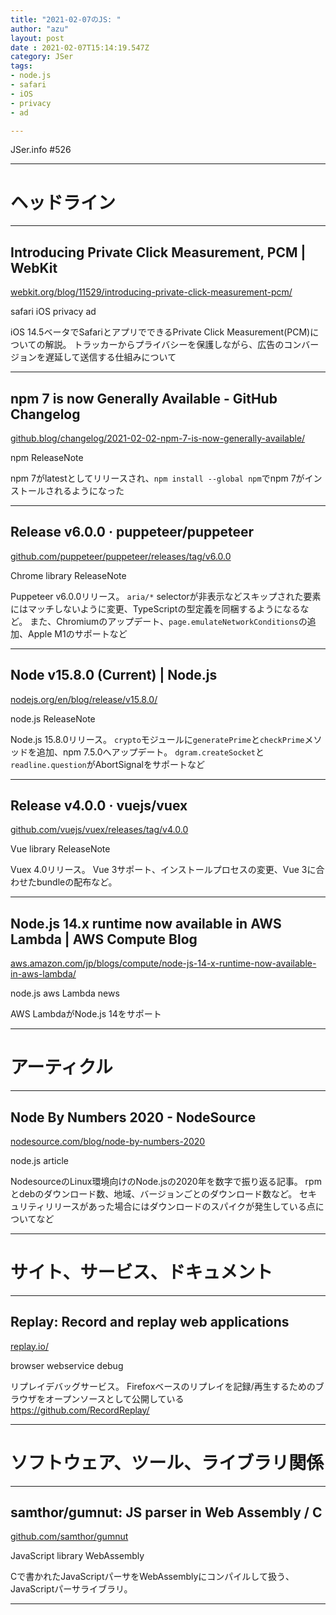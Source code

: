 ```yaml
---
title: "2021-02-07のJS: "
author: "azu"
layout: post
date : 2021-02-07T15:14:19.547Z
category: JSer
tags:
- node.js
- safari
- iOS
- privacy
- ad 

---
```


JSer.info #526

----

<h1 class="site-genre">ヘッドライン</h1>

----

## Introducing Private Click Measurement, PCM | WebKit
[webkit.org/blog/11529/introducing-private-click-measurement-pcm/](https://webkit.org/blog/11529/introducing-private-click-measurement-pcm/ "Introducing Private Click Measurement, PCM | WebKit")
<p class="jser-tags jser-tag-icon"><span class="jser-tag">safari</span> <span class="jser-tag">iOS</span> <span class="jser-tag">privacy</span> <span class="jser-tag">ad </span></p>

iOS 14.5ベータでSafariとアプリでできるPrivate Click Measurement(PCM)についての解説。
トラッカーからプライバシーを保護しながら、広告のコンバージョンを遅延して送信する仕組みについて


----

## npm 7 is now Generally Available - GitHub Changelog
[github.blog/changelog/2021-02-02-npm-7-is-now-generally-available/](https://github.blog/changelog/2021-02-02-npm-7-is-now-generally-available/ "npm 7 is now Generally Available - GitHub Changelog")
<p class="jser-tags jser-tag-icon"><span class="jser-tag">npm</span> <span class="jser-tag">ReleaseNote</span></p>

npm 7がlatestとしてリリースされ、`npm install --global npm`でnpm 7がインストールされるようになった


----

## Release v6.0.0 · puppeteer/puppeteer
[github.com/puppeteer/puppeteer/releases/tag/v6.0.0](https://github.com/puppeteer/puppeteer/releases/tag/v6.0.0 "Release v6.0.0 · puppeteer/puppeteer")
<p class="jser-tags jser-tag-icon"><span class="jser-tag">Chrome</span> <span class="jser-tag">library</span> <span class="jser-tag">ReleaseNote</span></p>

Puppeteer v6.0.0リリース。
`aria/*` selectorが非表示などスキップされた要素にはマッチしないように変更、TypeScriptの型定義を同梱するようになるなど。
また、Chromiumのアップデート、`page.emulateNetworkConditions`の追加、Apple M1のサポートなど


----

## Node v15.8.0 (Current) | Node.js
[nodejs.org/en/blog/release/v15.8.0/](https://nodejs.org/en/blog/release/v15.8.0/ "Node v15.8.0 (Current) | Node.js")
<p class="jser-tags jser-tag-icon"><span class="jser-tag">node.js</span> <span class="jser-tag">ReleaseNote</span></p>

Node.js 15.8.0リリース。
`crypto`モジュールに`generatePrime`と`checkPrime`メソッドを追加、npm 7.5.0へアップデート。
`dgram.createSocket`と`readline.question`がAbortSignalをサポートなど


----

## Release v4.0.0 · vuejs/vuex
[github.com/vuejs/vuex/releases/tag/v4.0.0](https://github.com/vuejs/vuex/releases/tag/v4.0.0 "Release v4.0.0 · vuejs/vuex")
<p class="jser-tags jser-tag-icon"><span class="jser-tag">Vue</span> <span class="jser-tag">library</span> <span class="jser-tag">ReleaseNote</span></p>

Vuex 4.0リリース。
Vue 3サポート、インストールプロセスの変更、Vue 3に合わせたbundleの配布など。


----

## Node.js 14.x runtime now available in AWS Lambda | AWS Compute Blog
[aws.amazon.com/jp/blogs/compute/node-js-14-x-runtime-now-available-in-aws-lambda/](https://aws.amazon.com/jp/blogs/compute/node-js-14-x-runtime-now-available-in-aws-lambda/ "Node.js 14.x runtime now available in AWS Lambda | AWS Compute Blog")
<p class="jser-tags jser-tag-icon"><span class="jser-tag">node.js</span> <span class="jser-tag">aws</span> <span class="jser-tag">Lambda</span> <span class="jser-tag">news</span></p>

AWS LambdaがNode.js 14をサポート


----
<h1 class="site-genre">アーティクル</h1>

----

## Node By Numbers 2020 - NodeSource
[nodesource.com/blog/node-by-numbers-2020](https://nodesource.com/blog/node-by-numbers-2020 "Node By Numbers 2020 - NodeSource")
<p class="jser-tags jser-tag-icon"><span class="jser-tag">node.js</span> <span class="jser-tag">article</span></p>

NodesourceのLinux環境向けのNode.jsの2020年を数字で振り返る記事。
rpmとdebのダウンロード数、地域、バージョンごとのダウンロード数など。
セキュリティリリースがあった場合にはダウンロードのスパイクが発生している点についてなど


----
<h1 class="site-genre">サイト、サービス、ドキュメント</h1>

----

## Replay: Record and replay web applications
[replay.io/](https://replay.io/ "Replay: Record and replay web applications")
<p class="jser-tags jser-tag-icon"><span class="jser-tag">browser</span> <span class="jser-tag">webservice</span> <span class="jser-tag">debug</span></p>

リプレイデバッグサービス。
Firefoxベースのリプレイを記録/再生するためのブラウザをオープンソースとして公開している
https://github.com/RecordReplay/


----
<h1 class="site-genre">ソフトウェア、ツール、ライブラリ関係</h1>

----

## samthor/gumnut: JS parser in Web Assembly / C
[github.com/samthor/gumnut](https://github.com/samthor/gumnut "samthor/gumnut: JS parser in Web Assembly / C")
<p class="jser-tags jser-tag-icon"><span class="jser-tag">JavaScript</span> <span class="jser-tag">library</span> <span class="jser-tag">WebAssembly</span></p>

Cで書かれたJavaScriptパーサをWebAssemblyにコンパイルして扱う、JavaScriptパーサライブラリ。


----
